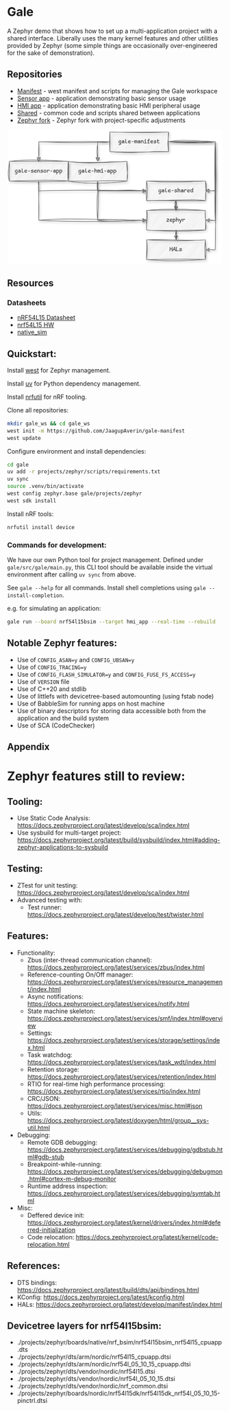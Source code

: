 # Gale

A Zephyr demo that shows how to set up a multi-application project with a shared interface. Liberally uses the many kernel features and other utilities provided by Zephyr (some simple things are occasionally over-engineered for the sake of demonstration).

## Repositories

- [Manifest](https://github.com/JaagupAverin/gale-manifest) - west manifest and scripts for managing the Gale workspace
- [Sensor app](https://github.com/JaagupAverin/gale-sensor-app) - application demonstrating basic sensor usage
- [HMI app](https://github.com/JaagupAverin/gale-hmi-app) - application demonstrating basic HMI peripheral usage
- [Shared](https://github.com/JaagupAverin/gale-shared) - common code and scripts shared between applications
- [Zephyr fork](https://github.com/JaagupAverin/gale-zephyr) - Zephyr fork with project-specific adjustments

![Gale Manifest Diagram](res/gale-manifest.drawio.png)

## Resources

### Datasheets

- [nRF54L15 Datasheet](https://docs.nordicsemi.com/bundle/ps_nrf54L15/page/keyfeatures_html5.html)
- [nrf54L15 HW](https://docs.nordicsemi.com/bundle/ug_nrf54l15_dk/page/UG/nRF54L15_DK/intro/intro.html)
- [native_sim](https://docs.nordicsemi.com/bundle/ncs-latest/page/zephyr/boards/native/native_sim/doc/index.html)

## Quickstart:

Install [west](https://docs.zephyrproject.org/latest/develop/west/install.html) for Zephyr management.

Install [uv](https://docs.astral.sh/uv/getting-started/installation/) for Python dependency management.

Install [nrfutil](https://www.nordicsemi.com/Products/Development-tools/nRF-Util) for nRF tooling.

Clone all repositories:

```bash
mkdir gale_ws && cd gale_ws
west init -m https://github.com/JaagupAverin/gale-manifest
west update
```

Configure environment and install dependencies:

```bash
cd gale
uv add -r projects/zephyr/scripts/requirements.txt
uv sync
source .venv/bin/activate
west config zephyr.base gale/projects/zephyr
west sdk install
```

Install nRF tools:

```bash
nrfutil install device
```

### Commands for development:

We have our own Python tool for project management. Defined under `gale/src/gale/main.py`, this CLI tool should
be available inside the virtual environment after calling `uv sync` from above.

See `gale --help` for all commands. Install shell completions using `gale --install-completion`.

e.g. for simulating an application:

```bash
gale run --board nrf54l15bsim --target hmi_app --real-time --rebuild
```

## Notable Zephyr features:

- Use of `CONFIG_ASAN=y` and `CONFIG_UBSAN=y`
- Use of `CONFIG_TRACING=y`
- Use of `CONFIG_FLASH_SIMULATOR=y` and `CONFIG_FUSE_FS_ACCESS=y`
- Use of `VERSION` file
- Use of C++20 and stdlib
- Use of littlefs with devicetree-based automounting (using fstab node)
- Use of BabbleSim for running apps on host machine
- Use of binary descriptors for storing data accessible both from the application and the build system
- Use of SCA (CodeChecker)

## Appendix

# Zephyr features still to review:

## Tooling:

- Use Static Code Analysis: https://docs.zephyrproject.org/latest/develop/sca/index.html
- Use sysbuild for multi-target project: https://docs.zephyrproject.org/latest/build/sysbuild/index.html#adding-zephyr-applications-to-sysbuild

## Testing:

- ZTest for unit testing: https://docs.zephyrproject.org/latest/develop/sca/index.html
- Advanced testing with:
  - Test runner: https://docs.zephyrproject.org/latest/develop/test/twister.html

## Features:

- Functionality:
  - Zbus (inter-thread communication channel): https://docs.zephyrproject.org/latest/services/zbus/index.html
  - Reference-counting On/Off manager: https://docs.zephyrproject.org/latest/services/resource_management/index.html
  - Async notifications: https://docs.zephyrproject.org/latest/services/notify.html
  - State machine skeleton: https://docs.zephyrproject.org/latest/services/smf/index.html#overview
  - Settings: https://docs.zephyrproject.org/latest/services/storage/settings/index.html
  - Task watchdog: https://docs.zephyrproject.org/latest/services/task_wdt/index.html
  - Retention storage: https://docs.zephyrproject.org/latest/services/retention/index.html
  - RTIO for real-time high performance processing: https://docs.zephyrproject.org/latest/services/rtio/index.html
  - CRC/JSON: https://docs.zephyrproject.org/latest/services/misc.html#json
  - Utils: https://docs.zephyrproject.org/latest/doxygen/html/group__sys-util.html
- Debugging:
  - Remote GDB debugging: https://docs.zephyrproject.org/latest/services/debugging/gdbstub.html#gdb-stub
  - Breakpoint-while-running: https://docs.zephyrproject.org/latest/services/debugging/debugmon.html#cortex-m-debug-monitor
  - Runtime address inspection: https://docs.zephyrproject.org/latest/services/debugging/symtab.html
- Misc:
  - Deffered device init: https://docs.zephyrproject.org/latest/kernel/drivers/index.html#deferred-initialization
  - Code relocation: https://docs.zephyrproject.org/latest/kernel/code-relocation.html

## References:

- DTS bindings: https://docs.zephyrproject.org/latest/build/dts/api/bindings.html
- KConfig: https://docs.zephyrproject.org/latest/kconfig.html
- HALs: https://docs.zephyrproject.org/latest/develop/manifest/index.html

## Devicetree layers for nrf54l15bsim:

- ./projects/zephyr/boards/native/nrf_bsim/nrf54l15bsim_nrf54l15_cpuapp.dts
- ./projects/zephyr/dts/arm/nordic/nrf54l15_cpuapp.dtsi
- ./projects/zephyr/dts/arm/nordic/nrf54l_05_10_15_cpuapp.dtsi
- ./projects/zephyr/dts/vendor/nordic/nrf54l15.dtsi
- ./projects/zephyr/dts/vendor/nordic/nrf54l_05_10_15.dtsi
- ./projects/zephyr/dts/vendor/nordic/nrf_common.dtsi
- ./projects/zephyr/boards/nordic/nrf54l15dk/nrf54l15dk_nrf54l_05_10_15-pinctrl.dtsi
